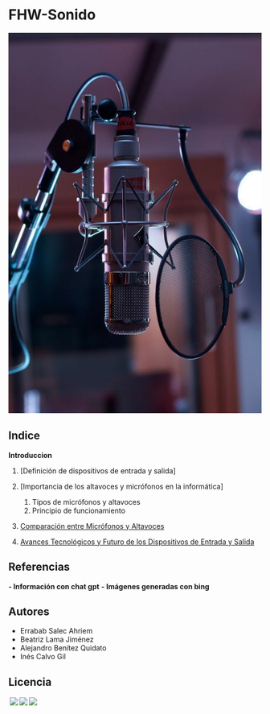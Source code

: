 # FHW-Sonido
![portada](img/portada.jpeg)

## Indice
 **Introduccion**
   1. [Definición de dispositivos de entrada y salida] 
   2. [Importancia de los altavoces y micrófonos en la informática] <!-- HACER QUE PARTICIPEN-->
      1. Tipos de micrófonos y altavoces
      2. Principio de funcionamiento
   3. [Comparación entre Micrófonos y Altavoces](3.md)
    
   4. [Avances Tecnológicos y Futuro de los Dispositivos de Entrada y Salida](4.md)


 

## Referencias
   **- Información con chat gpt** 
   **- Imágenes generadas con bing**
## Autores 

  * Errabab Salec Ahriem
  * Beatriz Lama Jiménez 
  *  Alejandro Benítez Quidato
  * Inés Calvo Gil 
## Licencia
<p xmlns:cc="http://creativecommons.org/ns#" > <a href="http://creativecommons.org/licenses/by-nc/4.0/?ref=chooser-v1" target="_blank" rel="license noopener noreferrer" style="display:inline-block;"><img style="height:22px!important;margin-left:3px;vertical-align:text-bottom;" src="https://mirrors.creativecommons.org/presskit/icons/cc.svg?ref=chooser-v1"><img style="height:22px!important;margin-left:3px;vertical-align:text-bottom;" src="https://mirrors.creativecommons.org/presskit/icons/by.svg?ref=chooser-v1"><img style="height:22px!important;margin-left:3px;vertical-align:text-bottom;" src="https://mirrors.creativecommons.org/presskit/icons/nc.svg?ref=chooser-v1"></a></p>
